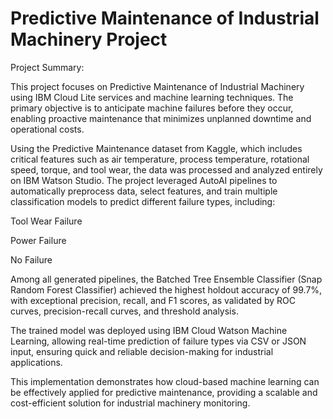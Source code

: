 # Predictive Maintenance of Industrial Machinery Project

Project Summary:

This project focuses on Predictive Maintenance of Industrial Machinery using IBM Cloud Lite services and machine learning techniques. The primary objective is to anticipate machine failures before they occur, enabling proactive maintenance that minimizes unplanned downtime and operational costs.

Using the Predictive Maintenance dataset from Kaggle, which includes critical features such as air temperature, process temperature, rotational speed, torque, and tool wear, the data was processed and analyzed entirely on IBM Watson Studio. The project leveraged AutoAI pipelines to automatically preprocess data, select features, and train multiple classification models to predict different failure types, including:

Tool Wear Failure

Power Failure

No Failure

Among all generated pipelines, the Batched Tree Ensemble Classifier (Snap Random Forest Classifier) achieved the highest holdout accuracy of 99.7%, with exceptional precision, recall, and F1 scores, as validated by ROC curves, precision-recall curves, and threshold analysis.

The trained model was deployed using IBM Cloud Watson Machine Learning, allowing real-time prediction of failure types via CSV or JSON input, ensuring quick and reliable decision-making for industrial applications.

This implementation demonstrates how cloud-based machine learning can be effectively applied for predictive maintenance, providing a scalable and cost-efficient solution for industrial machinery monitoring.


